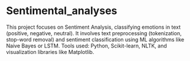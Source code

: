 # Sentimental_analyses
This project focuses on Sentiment Analysis, classifying emotions in text (positive, negative, neutral). It involves text preprocessing (tokenization, stop-word removal) and sentiment classification using ML algorithms like Naive Bayes or LSTM. Tools used: Python, Scikit-learn, NLTK, and visualization libraries like Matplotlib.
